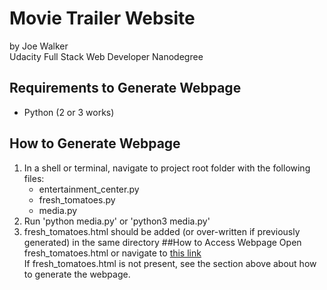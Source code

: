 # Movie Trailer Website
by Joe Walker\
Udacity Full Stack Web Developer Nanodegree
## Requirements to Generate Webpage
* Python (2 or 3 works)
## How to Generate Webpage
1.  In a shell or terminal, navigate to project root folder with the following files:
    * entertainment_center.py
    * fresh_tomatoes.py
    * media.py
2. Run 'python media.py' or 'python3 media.py'
3. fresh_tomatoes.html should be added (or over-written if previously generated) in the same directory
##How to Access Webpage
Open fresh_tomatoes.html or navigate to [this link](https://s3-us-west-2.amazonaws.com/fullstack-movie-site/fresh_tomatoes.html?response-content-disposition=inline&X-Amz-Security-Token=AgoGb3JpZ2luEL7%2F%2F%2F%2F%2F%2F%2F%2F%2F%2FwEaCXVzLXdlc3QtMiKAAjfdruEeHKhalRE4peBbsJ%2FQgdCQ%2BD9In2zaN26QGBoMmgLRrAvoMS)\
If fresh_tomatoes.html is not present, see the section above about how to generate the webpage.
